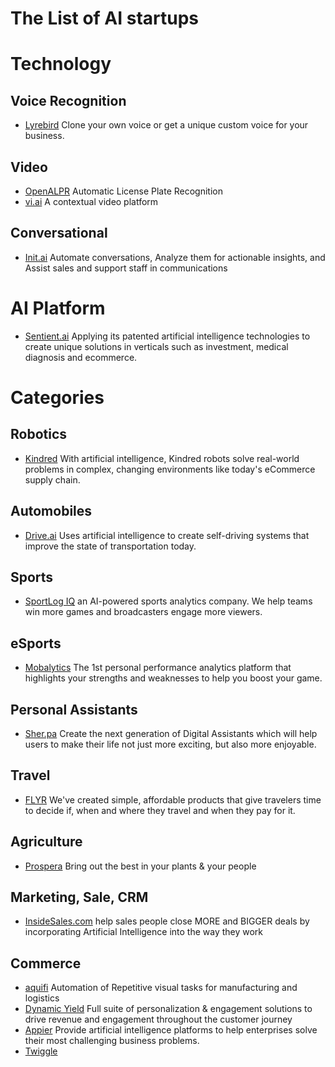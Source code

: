 # The List of AI startups

# Technology 
## Voice Recognition
- [Lyrebird](https://lyrebird.ai/) Clone your own voice or get a unique custom voice for your business.

## Video
- [OpenALPR](https://cloud.openalpr.com/) Automatic License Plate Recognition
- [vi.ai](https://www.vi.ai/) A contextual video platform

## Conversational
- [Init.ai](https://www.init.ai/) Automate conversations, Analyze them for actionable insights, and Assist sales and support staff in communications

# AI Platform
- [Sentient.ai](https://www.sentient.ai/) Applying its patented artificial intelligence technologies to create unique solutions in verticals such as investment, medical diagnosis and ecommerce.

# Categories

## Robotics
- [Kindred](https://www.kindred.ai/) With artificial intelligence, Kindred robots solve real-world problems in complex, changing environments like today's eCommerce supply chain.

## Automobiles
- [Drive.ai](https://www.drive.ai/) Uses artificial intelligence to create self-driving systems that improve the state of transportation today.

## Sports
- [SportLog IQ](http://sportlogiq.com/) an AI-powered sports analytics company. We help teams win more games and broadcasters engage more viewers.

## eSports
- [Mobalytics](https://mobalytics.gg/) The 1st personal performance analytics platform that highlights your strengths and weaknesses to help you boost your game.

## Personal Assistants
- [Sher.pa](https://sher.pa/) Create the next generation of Digital Assistants which will help users to make their life not just more exciting, but also more enjoyable.

## Travel
- [FLYR](http://flyrlabs.com/) We've created simple, affordable products that give travelers time to decide if, when and where they travel and when they pay for it.

## Agriculture
- [Prospera](http://prospera.ag/) Bring out the best in your plants & your people

## Marketing, Sale, CRM
- [InsideSales.com](http://insidesales.com/) help sales people close MORE and BIGGER deals by incorporating Artificial Intelligence into the way they work

## Commerce
- [aquifi](http://www.aquifi.com/) Automation of Repetitive visual tasks for manufacturing and logistics
- [Dynamic Yield](https://www.dynamicyield.com/) Full suite of personalization & engagement solutions to drive revenue and engagement throughout the customer journey
- [Appier](https://www.appier.com/en/index.html) Provide artificial intelligence platforms to help enterprises solve their most challenging business problems.
- [Twiggle](https://www.twiggle.com/) 

